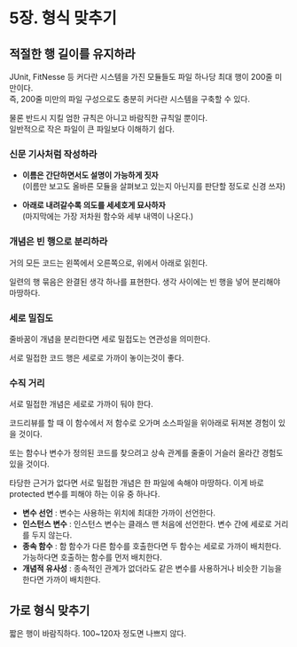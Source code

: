 # 5장. 형식 맞추기

## 적절한 행 길이를 유지하라
JUnit, FitNesse 등 커다란 시스템을 가진 모듈들도 파일 하나당 최대 행이 200줄 미만이다.  
즉, 200줄 미만의 파일 구성으로도 충분히 커다란 시스템을 구축할 수 있다.

물론 반드시 지킬 엄한 규칙은 아니고 바람직한 규칙일 뿐이다.  
일반적으로 작은 파일이 큰 파일보다 이해하기 쉽다.

### 신문 기사처럼 작성하라
- **이름은 간단하면서도 설명이 가능하게 짓자**  
(이름만 보고도 올바른 모듈을 살펴보고 있는지 아닌지를 판단할 정도로 신경 쓰자)

- **아래로 내려갈수록 의도를 세세호게 묘사하자**  
(마지막에는 가장 저차원 함수와 세부 내역이 나온다.)

### 개념은 빈 행으로 분리하라
거의 모든 코드는 왼쪽에서 오른쪽으로, 위에서 아래로 읽힌다.  

일련의 행 묶음은 완결된 생각 하나를 표현한다. 생각 사이에는 빈 행을 넣어 분리해야 마땅하다.

### 세로 밀집도
줄바꿈이 개념을 분리한다면 세로 밀접도는 연관성을 의미한다.  

서로 밀접한 코드 행은 세로로 가까이 놓이는것이 좋다.

### 수직 거리
서로 밀접한 개념은 세로로 가까이 둬야 한다.  

코드리뷰를 할 때 이 함수에서 저 함수로 오가며 소스파일을 위아래로 뒤져본 경험이 있을 것이다.

또는 함수나 변수가 정의된 코드를 찾으려고 상속 관계를 줄줄이 거슬러 올라간 경험도 있을 것이다.  

타당한 근거가 없다면 서로 밀접한 개념은 한 파일에 속해야 마땅하다. 이게 바로 protected 변수를 피해야 하는 이유 중 하나다.

- **변수 선언** : 변수는 사용하는 위치에 최대한 가까이 선언한다.
- **인스턴스 변수** : 인스턴스 변수는 클래스 맨 처음에 선언한다. 변수 간에 세로로 거리를 두지 않는다.
- **종속 함수** : 함 함수가 다른 함수를 호출한다면 두 함수는 세로로 가까이 배치한다. 가능하다면 호출하는 함수를 먼저 배치한다.
- **개념적 유사성** : 종속적인 관계가 없더라도 같은 변수를 사용하거나 비슷한 기능을 한다면 가까이 배치한다.

## 가로 형식 맞추기
짧은 행이 바람직하다. 100~120자 정도면 나쁘지 않다.
